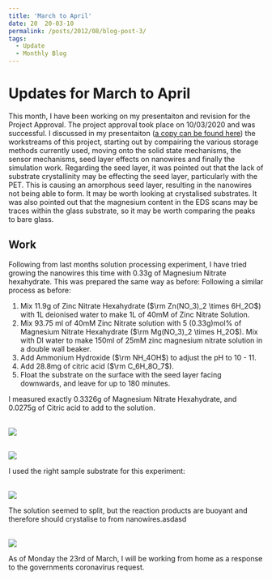 ```yaml
---
title: 'March to April'
date: 20  20-03-10
permalink: /posts/2012/08/blog-post-3/
tags:
  - Update
  - Monthly Blog
---
```


Updates for March to April
=======

This month, I have been working on my presentaiton and revision for the Project Approval. The project approval took place on 10/03/2020 and was successful. I discussed in my presentaiton ([a copy can be found here](https://1drv.ms/p/s!Ak89yQ7zi0fchbAIdc7JBKNIvBTOxA?e=n1U5ry)) the workstreams of this project, starting out by compairing the various storage methods currently used, moving onto the solid state mechanisms, the sensor mechanisms, seed layer effects on nanowires and finally the simulation work. Regarding the seed layer, it was pointed out that the lack of substrate crystallinity may be effecting the seed layer, particularly with the PET. This is causing an amorphous seed layer, resulting in the nanowires not being able to form. It may be worth looking at crystalised substrates. It was also pointed out that the magnesium content in the EDS scans may be traces within the glass substrate, so it may be worth comparing the peaks to bare glass.

Work
--------

Following from last months solution processing experiment, I have tried growing the nanowires this time with 0.33g of Magnesium Nitrate hexahydrate. This was prepared the same way as before:
Following a similar process as before:
1. Mix 11.9g of Zinc Nitrate Hexahydrate ($\rm Zn(NO_3)_2 \times 6H_2O$) with 1L deionised water to make 1L of 40mM of Zinc Nitrate Solution.
1. Mix 93.75 ml of 40mM Zinc Nitrate solution with 5 (0.33g)mol% of Magnesium Nitrate Hexahydrate ($\rm Mg(NO_3)_2 \times H_2O$). Mix with DI water to make 150ml of 25mM zinc magnesium nitrate solution in a double wall beaker.
1. Add Ammonium Hydroxide ($\rm NH_4OH$) to adjust the pH to 10 - 11. 
1. Add 28.8mg of citric acid ($\rm C_6H_8O_7$).
1. Float the substrate on the surface with the seed layer facing downwards, and leave for up to 180 minutes. 

I measured exactly 0.3326g of Magnesium Nitrate Hexahydrate, and 0.0275g of Citric acid to add to the solution. 

<br/><img src='/images/P1000686.png'>

<br/><img src='/images/P1000688.png'>


I used the right sample substrate for this experiment:

<br/><img src='/images/P1000687.png'>

The solution seemed to split, but the reaction products are buoyant and therefore should crystalise to from nanowires.asdasd

<br/><img src='/images/P1000690.png'>

As of Monday the 23rd of March, I will be working from home as a response to the governments coronavirus request.